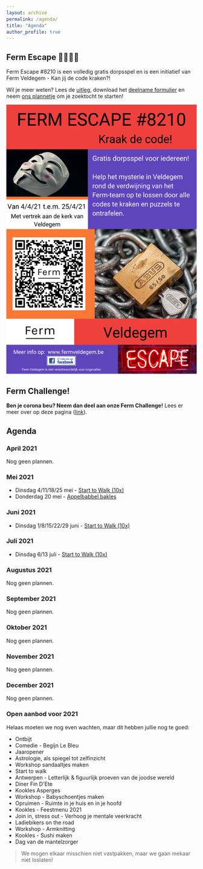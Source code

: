 ```yaml
---
layout: archive
permalink: /agenda/
title: "Agenda"
author_profile: true
---
```


## Ferm Escape 🕵️‍♀️🕵️‍♂️

Ferm Escape #8210 is een volledig gratis dorpsspel en is een initiatief van Ferm Veldegem - Kan jij de code kraken?!

Wil je meer weten? Lees de [uitleg](/assets/media/escape/Wat-is-Ferm-Escape-8210.pdf), download het [deelname formulier](/assets/media/escape/Deelnameformulier-Ferm-Escape-8210.pdf) en neem [ons plannetje](/assets/media/escape/Plan.pdf) om je zoektocht te starten!

![Flyer](/assets/media/escape/flyer.png)

## Ferm Challenge!

**Ben je corona beu? Neem dan deel aan onze Ferm Challenge!** Lees er meer over op deze pagina ([link](/challenges/)).

## Agenda

### April 2021

Nog geen plannen.

### Mei 2021

- Dinsdag 4/11/18/25 mei - [Start to Walk (10x)](/assets/media/agenda/2021-05-04-start-to-walk.jpg)
- Donderdag 20 mei - [Appelbabbel bakles](/assets/media/agenda/2021-02-20-Appelbabbelbakles.jpg)

### Juni 2021

- Dinsdag 1/8/15/22/29 juni - [Start to Walk (10x)](/assets/media/agenda/2021-05-04-start-to-walk.jpg)

### Juli 2021

- Dinsdag 6/13 juli - [Start to Walk (10x)](/assets/media/agenda/2021-05-04-start-to-walk.jpg)

### Augustus 2021

Nog geen plannen.

### September 2021

Nog geen plannen.

### Oktober 2021

Nog geen plannen.

### November 2021

Nog geen plannen.

### December 2021

Nog geen plannen.

### Open aanbod voor 2021

Helaas moeten we nog even wachten, maar dit hebben jullie nog te goed:

- Ontbijt
- Comedie - Begijn Le Bleu
- Jaaropener
- Astrologie, als spiegel tot zelfinzicht
- Workshop sandaaltjes maken
- Start to walk
- Antwerpen - Letterlijk & figuurlijk proeven van de joodse wereld
- Diner Fin D'Ete
- Kookles Asperges
- Workshop - Babyschoentjes maken
- Opruimen - Ruimte in je huis en in je hoofd
- Kookles - Feestmenu 2021
- Join in, stress out - Verhoog je mentale veerkracht
- Ladiebikers on the road
- Workshop - Armknitting
- Kookles - Sushi maken
- Dag van de mantelzorger

> We mogen elkaar misschien niet vastpakken, maar we gaan mekaar niet loslaten!
